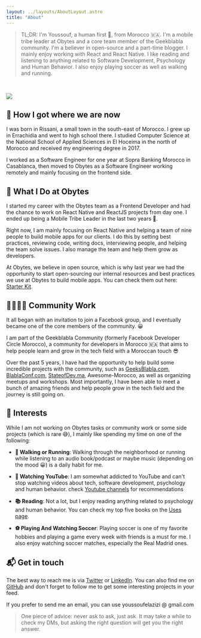```yaml
---
layout: ../layouts/AboutLayout.astro
title: "About"
---
```


> TL;DR: I'm Youssouf, a human first 🙌, from Morocco 🇲🇦. I'm a mobile tribe leader at Obytes and a core team member of the Geekblabla community. I'm a believer in open-source and a part-time blogger. I mainly enjoy working with React and React Native. I like reading and listening to anything related to Software Development, Psychology and Human Behavior. I also enjoy playing soccer as well as walking and running.

<br/>

![](/about-images.png)

## 👶 How I got where we are now

I was born in Rissani, a small town in the south-east of Morocco. I grew up in Errachidia and went to high school there. I studied Computer Science at the National School of Applied Sciences in El Hoceima in the north of Morocco and received my engineering degree in 2017.

I worked as a Software Engineer for one year at Sopra Banking Morocco in Casablanca, then moved to Obytes as a Software Engineer working remotely and mainly focusing on the frontend side.

## 🍊 What I Do at Obytes

I started my career with the Obytes team as a Frontend Developer and had the chance to work on React Native and ReactJS projects from day one. I ended up being a Mobile Tribe Leader in the last two years 🚀.

Right now, I am mainly focusing on React Native and helping a team of nine people to build mobile apps for our clients. I do this by setting best practices, reviewing code, writing docs, interviewing people, and helping the team solve issues. I also manage the team and help them grow as developers.

At Obytes, we believe in open source, which is why last year we had the opportunity to start open-sourcing our internal resources and best practices we use at Obytes to build mobile apps. You can check them out here: [Starter Kit](https://github.com/obytes/react-native-template-obytes).

## 👨‍👨‍👧‍👦 Community Work

It all began with an invitation to join a Facebook group, and I eventually became one of the core members of the community. 😀

I am part of the Geekblabla Community (formerly Facebook Developer Circle Morocco), a community for developers in Morocco 🇲🇦 that aims to help people learn and grow in the tech field with a Moroccan touch 😎

Over the past 5 years, I have had the opportunity to help build some incredible projects with the community, such as [GeeksBlabla.com](https://GeeksBlabla.com), [BlablaConf.com](https://BlablaConf.com), [StateofDev.ma](https://StateofDev.ma), Awesome-Morocco, as well as organizing meetups and workshops. Most importantly, I have been able to meet a bunch of amazing friends and help people grow in the tech field and the journey is still going on.

## 👀 Interests

While I am not working on Obytes tasks or community work or some side projects (which is rare 😅), I mainly like spending my time on one of the following:

- **🚶 Walking or Running**: Walking through the neighborhood or running while listening to an audio book/podcast or maybe music (depending on the mood 😀) is a daily habit for me.

- **🎥 Watching YouTube**: I am somewhat addicted to YouTube and can't stop watching videos about tech, software development, psychology and human behavior. check [Youtube channels](/uses#-youtube-channels) for recommendations

- **📚 Reading**: Not a lot, but I enjoy reading anything related to psychology and human behavior. You can check my top five books on the [Uses page](/uses#-books).

- **⚽️ Playing And Watching Soccer**: Playing soccer is one of my favorite hobbies and playing a game every week with friends is a must for me. I also enjoy watching soccer matches, especially the Real Madrid ones.

## 📬 Get in touch

The best way to reach me is via [Twitter](https://twitter.com/ElaziziYoussouf/) or [LinkedIn](https://www.linkedin.com/in/youssouf-elazizi/). You can also find me on [GitHub](https://github.com/yjose) and don't forget to follow me to get some interesting projects in your feed.

If you prefer to send me an email, you can use youssoufelazizi @ gmail.com

> One piece of advice: never ask to ask, just ask. It may take a while to check my DMs, but asking the right question will get you the right answer.
